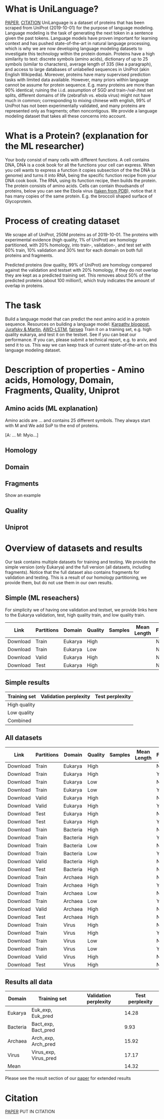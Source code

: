 # What is UniLanguage?
[PAPER](bioxiv), [CITATION](bioxiv)
UniLanguage is a dataset of proteins that has been scraped from UniProt (2019-10-01) for the purpose of language modeling.
Language modeling is the task of generating the next token in a sentence given the past tokens.
Language models have proven important for learning context and has pushed state-of-the-art in natural language processing, which is why we are now developing language modeling datasets to investigate this technology within the protein domain.
Proteins have a high similarity to text: discrete symbols (amino acids), dictionary of up to 25 symbols (similar to characters), average length of 335 (like a paragraph), and access to large databases of unlabelled sequences in UniProt (akin English Wikipedia).
Moreover, proteins have many supervised prediction tasks with limited data available.
However, many priors within language cannot be assume for protein sequence.
E.g. many proteins are more than 90% identical; ruining the i.i.d. assumption of SGD and train-/val-/test set splits, different domains of life (zebrafish vs. ebola virus) might not have much in common; corresponding to mixing chinese with english, 99% of UniProt has not been experimentally validated, and many proteins are represented only as fragments; often noncontigous.
We provide a language modeling dataset that takes all these concerns into account.

# What is a Protein? (explanation for the ML researcher)
Your body consist of many cells with different functions.
A cell contains DNA, DNA is a cook book for all the functions your cell can express.
When you cell wants to express a function it copies subsection of the the DNA (a genome) and turns it into RNA, being the specific function recipe from your DNA cook book.
The RNA, using its function recipe, then builds the protein. The protein consists of amino acids.
Cells can contain thoudsands of proteins, below you can see the Ebola virus ([taken from PDB](https://pdb101.rcsb.org/motm/178)), notice that it has many copies of the same protein. E.g. the broccoli shaped surface of Glycoprotein.

# Process of creating dataset
We scrape all of UniProt, 250M proteins as of 2019-10-01.
The proteins with experimental evidence (high quality, 1% of UniProt) are homology partitioned, with 20% homology, into train-, validation-, and test set with 60% train, 10% validation and 30% test for each domain on both full proteins and fragments.

Predicted proteins (low quality, 99% of UniProt) are homology compared against the validation and testset with 20% homology, if they do not overlap they are kept as a predicted training set.
This removes about 50% of the predicted proteins (about 100 million!), which truly indicates the amount of overlap in proteins.

# The task
Build a language model that can predict the next amino acid in a protein sequence.
Resources on building a language model: [Karpathy blogpost](http://karpathy.github.io/2015/05/21/rnn-effectiveness/), [Jurafsky & Martin](https://web.stanford.edu/~jurafsky/slp3/), [AWD-LSTM](https://github.com/salesforce/awd-lstm-lm), [fairseq](https://github.com/pytorch/fairseq/tree/master/examples/language_model)
Train it on a training set, e.g. high quality eukarya, and test it on the testset.
See if you can beat our performance.
If you can, please submit a technical report, e.g. to arxiv, and send it to us.
This way we can keep track of current state-of-the-art on this language modeling dataset.

# Description of properties - Amino acids, Homology, Domain, Fragments, Quality, Uniprot

## Amino acids (ML explanation)
Amino acids are ... and contains 25 different symbols. They always start with M and We add SoP to the end of proteins. 

[A: ... M: Myio...]

## Homology

## Domain

## Fragments
Show an example

## Quality

## Uniprot

# Overview of datasets and results
Our task contains multiple datasets for training and testing. We provide the simple version (only Eukarya) and the full version (all datasets, including fragments).
Notice that the full dataset also contains fragments for validation and testing. This is a result of our homology partitioning, we provide them, but do not use them in our own results.

## Simple (ML reseachers)
For simplicity we of having one validation and testset, we provide links here to the Eukarya validation, test, high quality train, and low quality train.

| Link     | Partitions | Domain   | Quality | Samples | Mean Length | Fragments |
|----------|------------|----------|---------|---------|-------------|-----------|
| Download | Train      | Eukarya  | High    |         |             | No        |
| Download | Train      | Eukarya  | Low     |         |             | No        |
| Download | Valid      | Eukarya  | High    |         |             | No        |
| Download | Test       | Eukarya  | High    |         |             | No        |

## Simple results
| Training set | Validation perplexity | Test perplexity |
|--------------|-----------------------|-----------------|
| High quality |                       |                 |
| Low quality  |                       |                 |
| Combined     |                       |                 |

## All datasets
| Link     | Partitions | Domain   | Quality | Samples | Mean Length | Fragments |
|----------|------------|----------|---------|---------|-------------|-----------|
| Download | Train      | Eukarya  | High    |         |             | No        |
| Download | Train      | Eukarya  | High    |         |             | Yes       |
| Download | Train      | Eukarya  | Low     |         |             | No        |
| Download | Train      | Eukarya  | Low     |         |             | Yes       |
| Download | Valid      | Eukarya  | High    |         |             | No        |
| Download | Valid      | Eukarya  | High    |         |             | Yes       |
| Download | Test       | Eukarya  | High    |         |             | No        |
| Download | Test       | Eukarya  | High    |         |             | Yes       |
| Download | Train      | Bacteria | High    |         |             | No        |
| Download | Train      | Bacteria | High    |         |             | Yes       |
| Download | Train      | Bacteria | Low     |         |             | No        |
| Download | Train      | Bacteria | Low     |         |             | Yes       |
| Download | Valid      | Bacteria | High    |         |             | No        |
| Download | Test       | Bacteria | High    |         |             | No        |
| Download | Train      | Archaea  | High    |         |             | No        |
| Download | Train      | Archaea  | High    |         |             | Yes       |
| Download | Train      | Archaea  | Low     |         |             | No        |
| Download | Train      | Archaea  | Low     |         |             | Yes       |
| Download | Valid      | Archaea  | High    |         |             | No        |
| Download | Test       | Archaea  | High    |         |             | No        |
| Download | Train      | Virus    | High    |         |             | No        |
| Download | Train      | Virus    | High    |         |             | Yes       |
| Download | Train      | Virus    | Low     |         |             | No        |
| Download | Train      | Virus    | Low     |         |             | Yes       |
| Download | Valid      | Virus    | High    |         |             | No        |
| Download | Test       | Virus    | High    |         |             | No        |

## Results all data
| Domain   | Training set          | Validation perplexity | Test perplexity |
|----------|-----------------------|-----------------------|-----------------|
| Eukarya  | Euk_exp, Euk_pred     |                       | 14.28           |
| Bacteria | Bact_exp, Bact_pred   |                       | 9.93            |
| Archaea  | Arch_exp, Arch_pred   |                       | 15.92           |
| Virus    | Virus_exp, Virus_pred |                       | 17.17           |
| Mean     |                       |                       | 14.32           |
Please see the result section of our [paper]() for extended results

# Citation
[PAPER](bioxiv)
PUT IN CITATION
